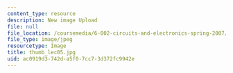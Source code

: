 ```yaml
---
content_type: resource
description: New image Upload
file: null
file_location: /coursemedia/6-002-circuits-and-electronics-spring-2007/ac0919d3742da5f07cc73d372fc9942e_thumb_lec05.jpg
file_type: image/jpeg
resourcetype: Image
title: thumb_lec05.jpg
uid: ac0919d3-742d-a5f0-7cc7-3d372fc9942e
---
```

